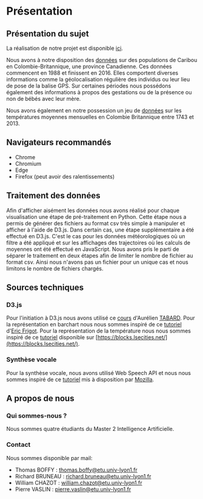 # Présentation

## Présentation du sujet

La réalisation de notre projet est disponible [ici](https://b2rj.github.io/Caribous/src/slide.html).

Nous avons à notre disposition des [données](https://www.kaggle.com/jessemostipak/caribou-location-tracking) sur des populations de Caribou en Colombie-Britannique, une province Canadienne. Ces données commencent en 1988 et finissent en 2016. Elles comportent diverses informations comme la géolocalisation régulière des individus ou leur lieu de pose de la balise GPS. Sur certaines périodes nous possédons également des informations à propos des gestations ou de la présence ou non de bébés avec leur mère.

Nous avons également en notre possession un jeu de [données](https://www.kaggle.com/berkeleyearth/climate-change-earth-surface-temperature-data?select=GlobalLandTemperaturesByCountry.csv) sur les températures moyennes mensuelles en Colombie Britannique entre 1743 et 2013.

## Navigateurs recommandés

* Chrome
* Chromium
* Edge
* Firefox (peut avoir des ralentissements)

## Traitement des données

Afin d'afficher aisément les données nous avons réalisé pour chaque visualisation une étape de pré-traitement en Python. Cette étape nous a permis de générer des fichiers au format csv très simple à manipuler et afficher à l'aide de D3.js. Dans certain cas, une étape supplémentaire a été effectué en D3.js. C'est le cas pour les données météorologiques où un filtre a été appliqué et sur les affichages des trajectoires où les calculs de moyennes ont été effectué en JavaScript. Nous avons pris le parti de séparer le traitement en deux étapes afin de limiter le nombre de fichier au format csv. Ainsi nous n'avons pas un fichier pour un unique cas et nous limitons le nombre de fichiers chargés.

## Sources techniques 

### D3.js

Pour l'initiation à D3.js nous avons utilisé ce [cours](https://lyondataviz.github.io/teaching/lyon1-m2/2020/intro_d3/) d'Aurélien [TABARD](https://www.tabard.fr).
Pour la représentation en barchart nous nous sommes inspiré de ce [tutoriel](https://www.datavis.fr/index.php?page=stacked-barchart) d'[Eric Frigot](https://twitter.com/eric_frigot).
Pour la représentation de la température nous nous sommes inspiré de ce [tutoriel](https://blocks.lsecities.net/d3noob/b6a31090595da11536a6d30d63198c1e) disponible sur [https://blocks.lsecities.net/](https://blocks.lsecities.net/).

### Synthèse vocale

Pour la synthèse vocale, nous avons utilisé Web Speech API et nous nous sommes inspiré de ce [tutoriel](https://developer.mozilla.org/en-US/docs/Web/API/Web_Speech_API) mis à disposition par [Mozilla](https://developer.mozilla.org/en-US/).

## A propos de nous

### Qui sommes-nous ?

Nous sommes quatre étudiants du Master 2 Intelligence Artificielle.

### Contact

Nous sommes disponible par mail:

* Thomas BOFFY : thomas.boffy@etu.univ-lyon1.fr
* Richard BRUNEAU : richard.bruneau@etu.univ-lyon1.fr
* William CHAZOT : william.chazot@etu.univ-lyon1.fr
* Pierre VASLIN : pierre.vaslin@etu.univ-lyon1.fr

